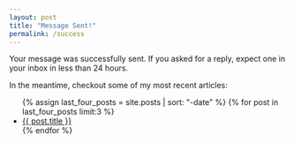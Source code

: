 ```yaml
---
layout: post
title: "Message Sent!"
permalink: /success
---
```


Your message was successfully sent. If you asked for a reply, expect one in your inbox in less than 24 hours.

In the meantime, checkout some of my most recent articles:

<ul>
{% assign last_four_posts = site.posts | sort: "-date" %}
{% for post in last_four_posts limit:3 %}
	<li>
		<a href="{{ post.url | prepend: site.baseurl }}">{{ post.title }}</a>
	</li>
{% endfor %}
</ul>